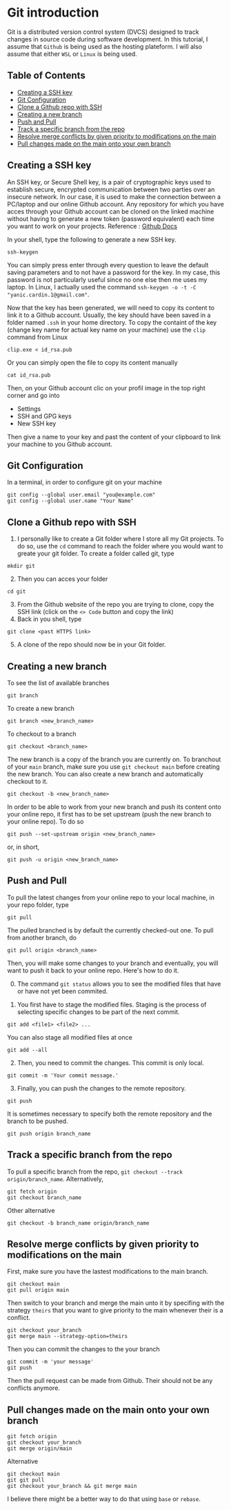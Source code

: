 # Git introduction
Git is a distributed version control system (DVCS) designed to track changes in source code during software development. In this tutorial, I assume that `Github` is being used as the hosting plateform. I will also assume that either `WSL` or `Linux` is being used.

## Table of Contents
- [Creating a SSH key](#creating_ss_key)
- [Git Configuration](#git_configuration)
- [Clone a Github repo with SSH](#Cloning_github)
- [Creating a new branch](#branch)
- [Push and Pull](#push_pull)
- [Track a specific branch from the repo](#track-a-specific-branch-from-the-repo)
- [Resolve merge conflicts by given priority to modifications on the main](#resolve-merge-conflicts-by-given-priority-to-modifications-on-the-main)
- [Pull changes made on the main onto your own branch](#pull-changes-made-on-the-main-onto-your-own-branch)

## Creating a SSH key
An SSH key, or Secure Shell key, is a pair of cryptographic keys used to establish secure, encrypted communication between two parties over an insecure network. In our case, it is used to make the connection between a PC/laptop and our online Github account. Any repository for which you have acces through your Github account can be cloned on the linked machine without having to generate a new token (password equivalent) each time you want to work on your projects. Reference : [Github Docs](https://docs.github.com/en/authentication/connecting-to-github-with-ssh/adding-a-new-ssh-key-to-your-github-account)

In your shell, type the following to generate a new SSH key.
```
ssh-keygen
```
You can simply press enter through every question to leave the default saving parameters and to not have a password for the key. In my case, this password is not particularly useful since no one else then me uses my laptop. In Linux, I actually used the command `ssh-keygen -o -t -C "yanic.cardin.1@gmail.com"`.

Now that the key has been generated, we will need to copy its content to link it to a Github account. Usually, the key should have been saved in a folder named `.ssh` in your home directory. To copy the containt of the key (change key name for actual key name on your machine) use the `clip` command from Linux
```
clip.exe < id_rsa.pub
```
Or you can simply open the file to copy its content manually
```
cat id_rsa.pub
```

Then, on your Github account clic on your profil image in the top right corner and go into
* Settings
* SSH and GPG keys
* New SSH key

Then give a name to your key and past the content of your clipboard to link your machine to you Github account.

## Git Configuration
In a terminal, in order to configure git on your machine
```
git config --global user.email "you@example.com"
git config --global user.name "Your Name"
```

## Clone a Github repo with SSH
1. I personally like to create a Git folder where I store all my Git projects. To do so, use the `cd` command to reach the folder where you would want to greate your git folder. To create a folder called git, type
```
mkdir git
```
2. Then you can acces your folder
```
cd git
```
3. From the Github website of the repo you are trying to clone, copy the SSH link (click on the `<> Code` button and copy the link)
4. Back in you shell, type
```
git clone <past HTTPS link>
```
5. A clone of the repo should now be in your Git folder.

## Creating a new branch
To see the list of available branches
```
git branch
```
To create a new branch
```
git branch <new_branch_name>
```
To checkout to a branch
```
git checkout <branch_name>
```
The new branch is a copy of the branch you are currently on. To branchout of your `main` branch, make sure you use `git checkout main` before creating the new branch. You can also create a new branch and automatically checkout to it.
```
git checkout -b <new_branch_name>
```
In order to be able to work from your new branch and push its content onto your online repo, it first has to be set upstream (push the new branch to your online repo). To do so
```
git push --set-upstream origin <new_branch_name>
```
or, in short,
```
git push -u origin <new_branch_name>
```

## Push and Pull
To pull the latest changes from your online repo to your local machine, in your repo folder, type
```
git pull
```
The pulled branched is by default the currently checked-out one. To pull from another branch, do
```
git pull origin <branch_name>
```
Then, you will make some changes to your branch and eventually, you will want to push it back to your online repo. Here's how to do it. 

0. The command `git status` allows you to see the modified files that have or have not yet been commited.

1. You first have to stage the modified files. Staging is the process of selecting specific changes to be part of the next commit.
```
git add <file1> <file2> ...
```
You can also stage all modified files at once
```
git add --all
```
2. Then, you need to commit the changes. This commit is only local. 
```
git commit -m 'Your commit message.'
```
3. Finally, you can push the changes to the remote repository.
```
git push
```
It is sometimes necessary to specify both the remote repository and the branch to be pushed.
```
git push origin branch_name
```

## Track a specific branch from the repo
To pull a specific branch from the repo, `git checkout --track origin/branch_name`. Alternatively,
```
git fetch origin
git checkout branch_name
```
Other alternative
```
git checkout -b branch_name origin/branch_name
```
## Resolve merge conflicts by given priority to modifications on the main
First, make sure you have the lastest modifications to the main branch.
```
git checkout main
git pull origin main
```
Then switch to your branch and merge the main unto it by specifing with the strategy `theirs` that you want to give priority to the main whenever their is a conflict.
```
git checkout your_branch
git merge main --strategy-option=theirs
```
Then you can commit the changes to the your branch
```
git commit -m 'your message'
git push
```
Then the pull request can be made from Github. Their should not be any conflicts anymore.

## Pull changes made on the main onto your own branch
```
git fetch origin
git checkout your_branch
git merge origin/main
```
Alternative
```
git checkout main
git git pull
git checkout your_branch && git merge main
```
I believe there might be a better way to do that using `base` or `rebase`.